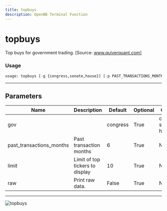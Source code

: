 ```yaml
---
title: topbuys
description: OpenBB Terminal Function
---
```


# topbuys

Top buys for government trading. [Source: www.quiverquant.com]

### Usage 
```python
usage: topbuys [-g {congress,senate,house}] [-p PAST_TRANSACTIONS_MONTHS] [-l LIMIT] [--raw]
```
---
## Parameters

| Name | Description | Default | Optional | Choices |
| ---- | ----------- | ------- | -------- | ------- |
| gov |  | congress | True | congress, senate, house |
| past_transactions_months | Past transaction months | 6 | True | None |
| limit | Limit of top tickers to display | 10 | True | None |
| raw | Print raw data. | False | True | None |
---
![topbuys](https://user-images.githubusercontent.com/46355364/154266344-944b0c5b-f7b0-4fdb-a020-a93565f6c13c.png)

